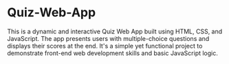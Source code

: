 # Quiz-Web-App
This is a dynamic and interactive Quiz Web App built using HTML, CSS, and JavaScript. The app presents users with multiple-choice questions and displays their scores at the end. It's a simple yet functional project to demonstrate front-end web development skills and basic JavaScript logic.
